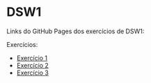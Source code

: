 # DSW1
Links do GitHub Pages dos exercícios de DSW1:

Exercícios:
* [Exercício 1](https://gabrielvaz081.github.io/DSW1/exercicio1/home.html)
* [Exercício 2](https://gabrielvaz081.github.io/DSW1/exercicio2/conta.html)
* [Exercício 3](https://gabrielvaz081.github.io/DSW1/exercicio3/home.html)
